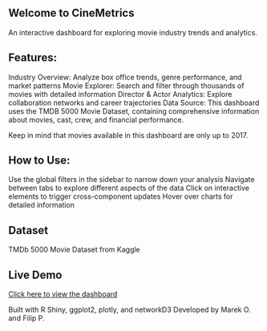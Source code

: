 ## Welcome to CineMetrics
An interactive dashboard for exploring movie industry trends and analytics.

## Features:
Industry Overview: Analyze box office trends, genre performance, and market patterns
Movie Explorer: Search and filter through thousands of movies with detailed information
Director & Actor Analytics: Explore collaboration networks and career trajectories
Data Source:
This dashboard uses the TMDB 5000 Movie Dataset, containing comprehensive information about movies, cast, crew, and financial performance.

Keep in mind that movies available in this dashboard are only up to 2017.

## How to Use:
Use the global filters in the sidebar to narrow down your analysis
Navigate between tabs to explore different aspects of the data
Click on interactive elements to trigger cross-component updates
Hover over charts for detailed information

## Dataset
TMDb 5000 Movie Dataset from Kaggle

## Live Demo
[Click here to view the dashboard](https://fpodalak.shinyapps.io/CineMetrics)

Built with R Shiny, ggplot2, plotly, and networkD3
Developed by Marek O. and Filip P.
